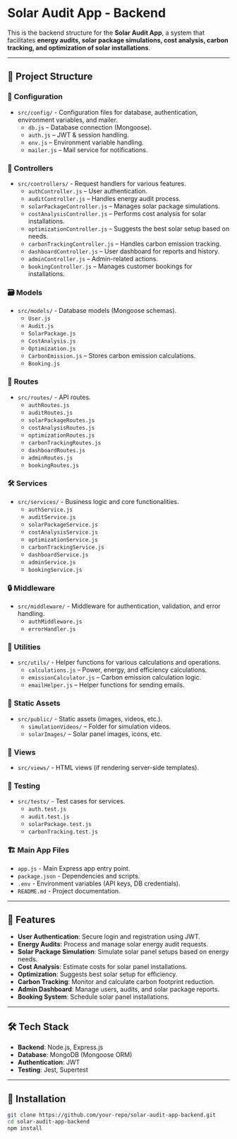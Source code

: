 # Solar Audit App - Backend

This is the backend structure for the **Solar Audit App**, a system that facilitates **energy audits, solar package simulations, cost analysis, carbon tracking, and optimization of solar installations**.

---

## 📂 Project Structure

### 🔧 **Configuration**
- `src/config/` - Configuration files for database, authentication, environment variables, and mailer.
  - `db.js` – Database connection (Mongoose).
  - `auth.js` – JWT & session handling.
  - `env.js` – Environment variable handling.
  - `mailer.js` – Mail service for notifications.

### 🎯 **Controllers**
- `src/controllers/` - Request handlers for various features.
  - `authController.js` – User authentication.
  - `auditController.js` – Handles energy audit process.
  - `solarPackageController.js` – Manages solar package simulations.
  - `costAnalysisController.js` – Performs cost analysis for solar installations.
  - `optimizationController.js` – Suggests the best solar setup based on needs.
  - `carbonTrackingController.js` – Handles carbon emission tracking.
  - `dashboardController.js` – User dashboard for reports and history.
  - `adminController.js` – Admin-related actions.
  - `bookingController.js` – Manages customer bookings for installations.

### 🗃️ **Models**
- `src/models/` - Database models (Mongoose schemas).
  - `User.js`
  - `Audit.js`
  - `SolarPackage.js`
  - `CostAnalysis.js`
  - `Optimization.js`
  - `CarbonEmission.js` – Stores carbon emission calculations.
  - `Booking.js`

### 🚀 **Routes**
- `src/routes/` - API routes.
  - `authRoutes.js`
  - `auditRoutes.js`
  - `solarPackageRoutes.js`
  - `costAnalysisRoutes.js`
  - `optimizationRoutes.js`
  - `carbonTrackingRoutes.js`
  - `dashboardRoutes.js`
  - `adminRoutes.js`
  - `bookingRoutes.js`

### 🛠 **Services**
- `src/services/` - Business logic and core functionalities.
  - `authService.js`
  - `auditService.js`
  - `solarPackageService.js`
  - `costAnalysisService.js`
  - `optimizationService.js`
  - `carbonTrackingService.js`
  - `dashboardService.js`
  - `adminService.js`
  - `bookingService.js`

### 🔒 **Middleware**
- `src/middleware/` - Middleware for authentication, validation, and error handling.
  - `authMiddleware.js`
  - `errorHandler.js`

### 🔹 **Utilities**
- `src/utils/` - Helper functions for various calculations and operations.
  - `calculations.js` – Power, energy, and efficiency calculations.
  - `emissionCalculator.js` – Carbon emission calculation logic.
  - `emailHelper.js` – Helper functions for sending emails.

### 📁 **Static Assets**
- `src/public/` - Static assets (images, videos, etc.).
  - `simulationVideos/` – Folder for simulation videos.
  - `solarImages/` – Solar panel images, icons, etc.

### 🎨 **Views**
- `src/views/` - HTML views (if rendering server-side templates).

### 🧪 **Testing**
- `src/tests/` - Test cases for services.
  - `auth.test.js`
  - `audit.test.js`
  - `solarPackage.test.js`
  - `carbonTracking.test.js`

### 🏗 **Main App Files**
- `app.js` - Main Express app entry point.
- `package.json` - Dependencies and scripts.
- `.env` - Environment variables (API keys, DB credentials).
- `README.md` - Project documentation.

---

## 🚀 Features

- **User Authentication**: Secure login and registration using JWT.
- **Energy Audits**: Process and manage solar energy audit requests.
- **Solar Package Simulation**: Simulate solar panel setups based on energy needs.
- **Cost Analysis**: Estimate costs for solar panel installations.
- **Optimization**: Suggests best solar setup for efficiency.
- **Carbon Tracking**: Monitor and calculate carbon footprint reduction.
- **Admin Dashboard**: Manage users, audits, and solar package reports.
- **Booking System**: Schedule solar panel installations.

---

## 🛠️ Tech Stack

- **Backend**: Node.js, Express.js
- **Database**: MongoDB (Mongoose ORM)
- **Authentication**: JWT
- **Testing**: Jest, Supertest

---

## 📌 Installation

```sh
git clone https://github.com/your-repo/solar-audit-app-backend.git
cd solar-audit-app-backend
npm install


